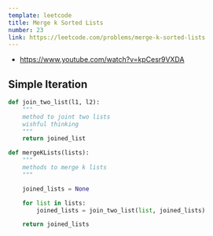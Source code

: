 ```yaml
---
template: leetcode
title: Merge k Sorted Lists
number: 23
link: https://leetcode.com/problems/merge-k-sorted-lists
---
```


- <https://www.youtube.com/watch?v=kpCesr9VXDA>

## Simple Iteration

```py
def join_two_list(l1, l2):
    """
    method to joint two lists
    wishful thinking
    """
    return joined_list

def mergeKLists(lists):
    """
    methods to merge k lists
    """

    joined_lists = None

    for list in lists:
        joined_lists = join_two_list(list, joined_lists)

    return joined_lists
```
